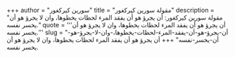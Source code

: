 +++
author = "سورين كيركغور"
title = "مقولة سورين كيركغور"
description = "مقولة سورين كيركغور: أن يجرؤ هو أن يفقد المرء لحظات يخطوها، وان لا يجرؤ هو أن يخسر نفسه."
quote = '''أن يجرؤ هو أن يفقد المرء لحظات يخطوها، وان لا يجرؤ هو أن يخسر نفسه.'''
slug = "أن-يجرؤ-هو-أن-يفقد-المرء-لحظات-يخطوها،-وان-لا-يجرؤ-هو-أن-يخسر-نفسه"
+++
أن يجرؤ هو أن يفقد المرء لحظات يخطوها، وان لا يجرؤ هو أن يخسر نفسه.

